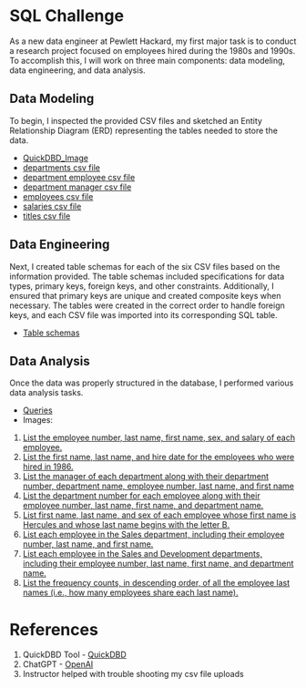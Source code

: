 # SQL Challenge

As a new data engineer at Pewlett Hackard, my first major task is to conduct a research project focused on employees hired during the 1980s and 1990s. To accomplish this, I will work on three main components: data modeling, data engineering, and data analysis.

## Data Modeling

To begin, I inspected the provided CSV files and sketched an Entity Relationship Diagram (ERD) representing the tables needed to store the data.
- [QuickDBD_Image](images/QuickDBD.png)
- [departments csv file](EmployeeSQL/departments.csv)
- [department employee csv file](EmployeeSQL/dept_emp.csv)
- [department manager csv file](EmployeeSQL/dept_manager.csv)
- [employees csv file](EmployeeSQL/employees.csv)
- [salaries csv file](EmployeeSQL/salaries.csv)
- [titles csv file](EmployeeSQL/titles.csv) 

## Data Engineering

Next, I created table schemas for each of the six CSV files based on the information provided. The table schemas included specifications for data types, primary keys, foreign keys, and other constraints. Additionally, I ensured that primary keys are unique and created composite keys when necessary. The tables were created in the correct order to handle foreign keys, and each CSV file was imported into its corresponding SQL table. 
- [Table schemas](querytool/table_schemata.sql)

## Data Analysis

Once the data was properly structured in the database, I performed various data analysis tasks. 
- [Queries](querytool/queries.sql)
- Images:
1. [List the employee number, last name, first name, sex, and salary of each employee.](images/emp_num_lst_frst_sx_sal.png)
2. [List the first name, last name, and hire date for the employees who were hired in 1986.](images/emp_frst_lst_hd.png)
3. [List the manager of each department along with their department number, department name, employee number, last name, and first name](images/mgr_deptid_dptnm_empid_lst_frst.png)
4. [List the department number for each employee along with their employee number, last name, first name, and department name.](images/dptid_empid_frst_lst_dptname.png)
5. [List first name, last name, and sex of each employee whose first name is Hercules and whose last name begins with the letter B.](images/herc_b.png)
6. [List each employee in the Sales department, including their employee number, last name, and first name.](images/emp_frst_lst_hd.png)
7. [List each employee in the Sales and Development departments, including their employee number, last name, first name, and department name.](images/sales_dev_dpt_empid_lst_frst_dptname.png)
8. [List the frequency counts, in descending order, of all the employee last names (i.e., how many employees share each last name).](images/mgr_deptid_dptnm_empid_lst_frst.png)

# References

1. QuickDBD Tool - [QuickDBD](https://app.quickdatabasediagrams.com)
2. ChatGPT - [OpenAI](https://openai.com/chatgpt)
3. Instructor helped with trouble shooting my csv file uploads



